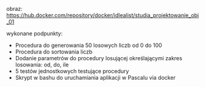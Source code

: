 obraz:
https://hub.docker.com/repository/docker/idlealist/studia_projektowanie_obj_01

wykonane podpunkty:
- Procedura do generowania 50 losowych liczb od 0 do 100
- Procedura do sortowania liczb
- Dodanie parametrów do procedury losującej określającymi zakres
losowania: od, do, ile
- 5 testów jednostkowych testujące procedury
- Skrypt w bashu do uruchamiania aplikacji w Pascalu via docker